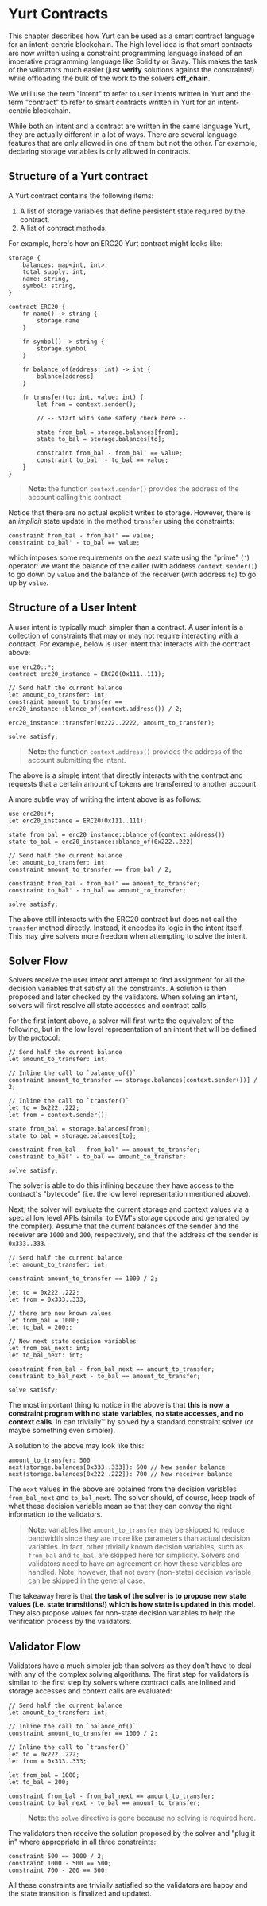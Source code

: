 # Yurt Contracts

This chapter describes how Yurt can be used as a smart contract language for an intent-centric blockchain. The high level idea is that smart contracts are now written using a constraint programming language instead of an imperative programming language like Solidity or Sway. This makes the task of the validators much easier (just **verify** solutions against the constraints!) while offloading the bulk of the work to the solvers **off_chain**.

We will use the term "intent" to refer to user intents written in Yurt and the term "contract" to refer to smart contracts written in Yurt for an intent-centric blockchain.

While both an intent and a contract are written in the same language Yurt, they are actually different in a lot of ways. There are several language features that are only allowed in one of them but not the other. For example, declaring storage variables is only allowed in contracts.

## Structure of a Yurt contract

A Yurt contract contains the following items:

1. A list of storage variables that define persistent state required by the contract.
2. A list of contract methods.

For example, here's how an ERC20 Yurt contract might looks like:

```yurt
storage {
    balances: map<int, int>,
    total_supply: int,
    name: string,
    symbol: string,
}

contract ERC20 {
    fn name() -> string {
        storage.name
    }

    fn symbol() -> string {
        storage.symbol
    }

    fn balance_of(address: int) -> int {
        balance[address]
    }

    fn transfer(to: int, value: int) {
        let from = context.sender();

        // -- Start with some safety check here --

        state from_bal = storage.balances[from];
        state to_bal = storage.balances[to];

        constraint from_bal - from_bal' == value;
        constraint to_bal' - to_bal == value;
    }
}
```

> **Note:** the function `context.sender()` provides the address of the account calling this contract.

Notice that there are no actual explicit writes to storage. However, there is an _implicit_ state update in the method `transfer` using the constraints:

```yurt
constraint from_bal - from_bal' == value;
constraint to_bal' - to_bal == value;
```

which imposes some requirements on the _next_ state using the "prime" (`'`) operator: we want the balance of the caller (with address `context.sender()`) to go down by `value` and the balance of the receiver (with address `to`) to go up by `value`.

## Structure of a User Intent

A user intent is typically much simpler than a contract. A user intent is a collection of constraints that may or may not require interacting with a contract. For example, below is user intent that interacts with the contract above:

```yurt
use erc20::*;
contract erc20_instance = ERC20(0x111..111);

// Send half the current balance
let amount_to_transfer: int;
constraint amount_to_transfer == erc20_instance::blance_of(context.address()) / 2;

erc20_instance::transfer(0x222..2222, amount_to_transfer);

solve satisfy;
```

> **Note:** the function `context.address()` provides the address of the account submitting the intent.

The above is a simple intent that directly interacts with the contract and requests that a certain amount of tokens are transferred to another account.

A more subtle way of writing the intent above is as follows:

```yurt
use erc20::*;
let erc20_instance = ERC20(0x111..111);

state from_bal = erc20_instance::blance_of(context.address())
state to_bal = erc20_instance::blance_of(0x222..222)

// Send half the current balance
let amount_to_transfer: int;
constraint amount_to_transfer == from_bal / 2;

constraint from_bal - from_bal' == amount_to_transfer;
constraint to_bal' - to_bal == amount_to_transfer;

solve satisfy;
```

The above still interacts with the ERC20 contract but does not call the `transfer` method directly. Instead, it encodes its logic in the intent itself. This may give solvers more freedom when attempting to solve the intent.

## Solver Flow

Solvers receive the user intent and attempt to find assignment for all the decision variables that satisfy all the constraints. A solution is then proposed and later checked by the validators. When solving an intent, solvers will first resolve all state accesses and contract calls.

For the first intent above, a solver will first write the equivalent of the following, but in the low level representation of an intent that will be defined by the protocol:

```yurt
// Send half the current balance
let amount_to_transfer: int;

// Inline the call to `balance_of()`
constraint amount_to_transfer == storage.balances[context.sender())] / 2;

// Inline the call to `transfer()`
let to = 0x222..222;
let from = context.sender();

state from_bal = storage.balances[from];
state to_bal = storage.balances[to];

constraint from_bal - from_bal' == amount_to_transfer;
constraint to_bal' - to_bal == amount_to_transfer;

solve satisfy;
```

The solver is able to do this inlining because they have access to the contract's "bytecode" (i.e. the low level representation mentioned above).

Next, the solver will evaluate the current storage and context values via a special low level APIs (similar to EVM's storage opcode and generated by the compiler). Assume that the current balances of the sender and the receiver are `1000` and `200`, respectively, and that the address of the sender is `0x333..333`.

```yurt
// Send half the current balance
let amount_to_transfer: int;

constraint amount_to_transfer == 1000 / 2;

let to = 0x222..222;
let from = 0x333..333;

// there are now known values
let from_bal = 1000;
let to_bal = 200;;

// New next state decision variables
let from_bal_next: int;
let to_bal_next: int;

constraint from_bal - from_bal_next == amount_to_transfer;
constraint to_bal_next - to_bal == amount_to_transfer;

solve satisfy;
```

The most important thing to notice in the above is that **this is now a constraint program with no state variables, no state accesses, and no context calls**. In can trivially™ by solved by a standard constraint solver (or maybe something even simpler).

A solution to the above may look like this:

```yurt
amount_to_transfer: 500
next(storage.balances[0x333..333]): 500 // New sender balance
next(storage.balances[0x222..222]): 700 // New receiver balance
```

The `next` values in the above are obtained from the decision variables `from_bal_next` and `to_bal_next`. The solver should, of course, keep track of what these decision variable mean so that they can convey the right information to the validators.

> **Note:** variables like `amount_to_transfer` may be skipped to reduce bandwidth since they are more like parameters than actual decision variables. In fact, other trivially known decision variables, such as `from_bal` and `to_bal`, are skipped here for simplicity. Solvers and validators need to have an agreement on how these variables are handled. Note, however, that not every (non-state) decision variable can be skipped in the general case.

The takeaway here is that **the task of the solver is to propose new state values (i.e. state transitions!) which is how state is updated in this model**. They also propose values for non-state decision variables to help the verification process by the validators.

## Validator Flow

Validators have a much simpler job than solvers as they don't have to deal with any of the complex solving algorithms. The first step for validators is similar to the first step by solvers where contract calls are inlined and storage accesses and context calls are evaluated:

```yurt
// Send half the current balance
let amount_to_transfer: int;

// Inline the call to `balance_of()`
constraint amount_to_transfer == 1000 / 2;

// Inline the call to `transfer()`
let to = 0x222..222;
let from = 0x333..333;

let from_bal = 1000;
let to_bal = 200;

constraint from_bal - from_bal_next == amount_to_transfer;
constraint to_bal_next - to_bal == amount_to_transfer;
```

> **Note:** the `solve` directive is gone because no solving is required here.

The validators then receive the solution proposed by the solver and "plug it in" where appropriate in all three constraints:

```yurt
constraint 500 == 1000 / 2;
constraint 1000 - 500 == 500;
constraint 700 - 200 == 500;
```

All these constraints are trivially satisfied so the validators are happy and the state transition is finalized and updated.
